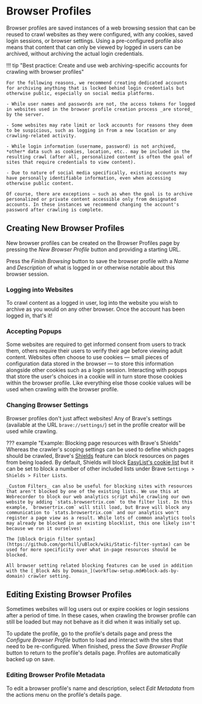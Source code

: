 # Browser Profiles

Browser profiles are saved instances of a web browsing session that can be reused to crawl websites as they were configured, with any cookies, saved login sessions, or browser settings. Using a pre-configured profile also means that content that can only be viewed by logged in users can be archived, without archiving the actual login credentials.

!!! tip "Best practice: Create and use web archiving-specific accounts for crawling with browser profiles"

    For the following reasons, we recommend creating dedicated accounts for archiving anything that is locked behind login credentials but otherwise public, especially on social media platforms.

    - While user names and passwords are not, the access tokens for logged in websites used in the browser profile creation process _are stored_ by the server.

    - Some websites may rate limit or lock accounts for reasons they deem to be suspicious, such as logging in from a new location or any crawling-related activity.

    - While login information (username, password) is not archived, *other* data such as cookies, location, etc.. may be included in the resulting crawl (after all, personalized content is often the goal of sites that require credentials to view content).

    - Due to nature of social media specifically, existing accounts may have personally identifiable information, even when accessing otherwise public content.

    Of course, there are exceptions — such as when the goal is to archive personalized or private content accessible only from designated accounts. In these instances we recommend changing the account's password after crawling is complete.

## Creating New Browser Profiles

New browser profiles can be created on the Browser Profiles page by pressing the _New Browser Profile_ button and providing a starting URL. 

Press the _Finish Browsing_ button to save the browser profile with a _Name_ and _Description_ of what is logged in or otherwise notable about this browser session.

### Logging into Websites

To crawl content as a logged in user, log into the website you wish to archive as you would on any other browser. Once the account has been logged in, that's it!

### Accepting Popups

Some websites are required to get informed consent from users to track them, others require their users to verify their age before viewing adult content. Websites often choose to use cookies — small pieces of configuration data stored in the browser — to store this information alongside other cookies such as a login session. Interacting with popups that store the user's choices in a cookie will in turn store those cookies within the browser profile. Like everything else those cookie values will be used when crawling with the browser profile.

### Changing Browser Settings

Browser profiles don't just affect websites! Any of Brave's settings (available at the URL `brave://settings/`) set in the profile creator will be used while crawling.

??? example "Example: Blocking page resources with Brave's Shields"
    Whereas the crawler's scoping settings can be used to define which pages should be crawled, Brave's [Shields](https://brave.com/shields/) feature can block resources on pages from being loaded. By default, Shields will block [EasyList's cookie list](https://easylist.to/) but it can be set to block a number of other included lists under Brave `Settings > Shields > Filter Lists`.

    _Custom Filters_ can also be useful for blocking sites with resources that aren't blocked by one of the existing lists. We use this at Webrecorder to block our web analytics script while crawling our own website by adding `stats.browsertrix.com` to the filter list. In this example, `browsertrix.com` will still load, but Brave will block any communication to `stats.browsertrix.com` and our analytics won't register a page view as a result. While lots of common analytics tools may already be blocked in an existing blocklist, this one likely isn't because we run it ourselves!

    The [Ublock Origin filter syntax](https://github.com/gorhill/uBlock/wiki/Static-filter-syntax) can be used for more specificity over what in-page resources should be blocked.

    All browser setting related blocking features can be used in addition with the [_Block Ads by Domain_](workflow-setup.md#block-ads-by-domain) crawler setting.

## Editing Existing Browser Profiles

Sometimes websites will log users out or expire cookies or login sessions after a period of time. In these cases, when crawling the browser profile can still be loaded but may not behave as it did when it was initially set up.

To update the profile, go to the profile's details page and press the _Configure Browser Profile_ button to load and interact with the sites that need to be re-configured. When finished, press the _Save Browser Profile_ button to return to the profile's details page. Profiles are automatically backed up on save.

### Editing Browser Profile Metadata

To edit a browser profile's name and description, select _Edit Metadata_ from the actions menu on the profile's details page.
